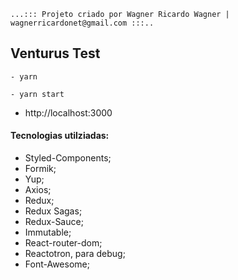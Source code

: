`...::: Projeto criado por Wagner Ricardo Wagner | wagnerricardonet@gmail.com :::..`

## Venturus Test

`- yarn`

`- yarn start`

- http://localhost:3000

#### Tecnologias utilziadas:

- Styled-Components;
- Formik;
- Yup;
- Axios;
- Redux;
- Redux Sagas;
- Redux-Sauce;
- Immutable;
- React-router-dom;
- Reactotron, para debug;
- Font-Awesome;
